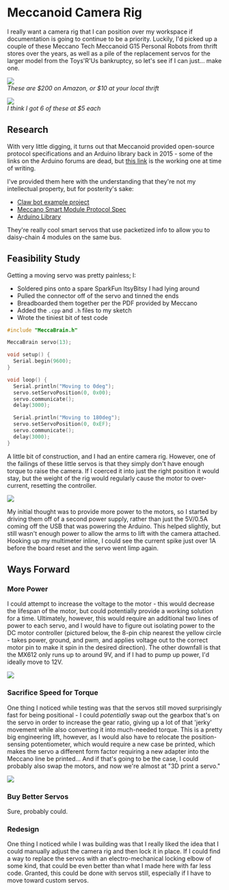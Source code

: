 # Meccanoid Camera Rig

I really want a camera rig that I can position over my workspace if documentation is going to continue to be a priority.  Luckily, I'd picked up a couple of these Meccano Tech Meccanoid G15 Personal Robots from thrift stores over the years, as well as a pile of the replacement servos for the larger model from the Toys'R'Us bankruptcy, so let's see if I can just... make one.

![](img/meccanoid-box.jpg)<br/>
_These are $200 on Amazon, or $10 at your local thrift_

![](img/dev06.png)<br/>
_I think I got 6 of these at $5 each_

## Research

With very little digging, it turns out that Meccanoid provided open-source protocol specifications and an Arduino library back in 2015 - some of the links on the Arduino forums are dead, but [this link](http://intl.meccano.com/meccanoid-opensource) is the working one at time of writing.

I've provided them here with the understanding that they're not my intellectual property, but for posterity's sake:
- [Claw bot example project](resources/Claw_Bot_v2.zip)
- [Meccano Smart Module Protocol Spec](resources/Meccano_SmartModuleProtocols_2015.pdf)
- [Arduino Library](resources/meccanoid-library.zip)

They're really cool smart servos that use packetized info to allow you to daisy-chain 4 modules on the same bus.

## Feasibility Study

Getting a moving servo was pretty painless; I:
- Soldered pins onto a spare SparkFun ItsyBitsy I had lying around
- Pulled the connector off of the servo and tinned the ends
- Breadboarded them together per the PDF provided by Meccano
- Added the `.cpp` and `.h` files to my sketch
- Wrote the tiniest bit of test code

```C
#include "MeccaBrain.h"

MeccaBrain servo(13);

void setup() {
  Serial.begin(9600);
}

void loop() {
  Serial.println("Moving to 0deg");
  servo.setServoPosition(0, 0x00);
  servo.communicate();
  delay(3000);

  Serial.println("Moving to 180deg");
  servo.setServoPosition(0, 0xEF);
  servo.communicate();
  delay(3000);
}
```

A little bit of construction, and I had an entire camera rig.  However, one of the failings of these little servos is that they simply don't have enough torque to raise the camera.  If I coerced it into just the right position it would stay, but the weight of the rig would regularly cause the motor to over-current, resetting the controller.

![](img/attempted-rig.jpg)

My initial thought was to provide more power to the motors, so I started by driving them off of a second power supply, rather than just the 5V/0.5A coming off the USB that was powering the Arduino.  This helped slightly, but still wasn't enough power to allow the arms to lift with the camera attached.  Hooking up my multimeter inline, I could see the current spike just over 1A before the board reset and the servo went limp again.

## Ways Forward

### More Power

I could attempt to increase the voltage to the motor - this would decrease the lifespan of the motor, but could potentially provide a working solution for a time.  Ultimately, however, this would require an additional two lines of power to each servo, and I would have to figure out isolating power to the DC motor controller (pictured below, the 8-pin chip nearest the yellow circle - takes power, ground, and pwm, and applies voltage out to the correct motor pin to make it spin in the desired direction).  The other downfall is that the MX612 only runs up to around 9V, and if I had to pump up power, I'd ideally move to 12V.

![](img/pcb-2.jpg)

### Sacrifice Speed for Torque

One thing I noticed while testing was that the servos still moved surprisingly fast for being positional - I could _potentially_ swap out the gearbox that's on the servo in order to increase the gear ratio, giving up a lot of that 'jerky' movement while also converting it into much-needed torque.  This is a pretty big engineering lift, however, as I would also have to relocate the position-sensing potentiometer, which would require a new case be printed, which makes the servo a different form factor requiring a new adapter into the Meccano line be printed... And if that's going to be the case, I could probably also swap the motors, and now we're almost at "3D print a servo."

![](img/gearbox.jpg)

### Buy Better Servos

Sure, probably could.

### Redesign

One thing I noticed while I was building was that I really liked the idea that I could manually adjust the camera rig and then lock it in place.  If I could find a way to replace the servos with an electro-mechanical locking elbow of some kind, that could be even better than what I made here with far less code.  Granted, this could be done with servos still, especially if I have to move toward custom servos.